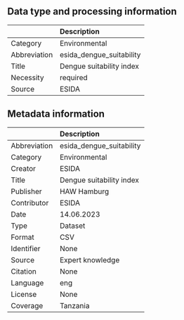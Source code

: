 ## Data type and processing information 

|              | Description              |
|:-------------|:-------------------------|
| Category     | Environmental            |
| Abbreviation | esida_dengue_suitability |
| Title        | Dengue suitability index |
| Necessity    | required                 |
| Source       | ESIDA                    |

## Metadata information 

|              | Description              |
|:-------------|:-------------------------|
| Abbreviation | esida_dengue_suitability |
| Category     | Environmental            |
| Creator      | ESIDA                    |
| Title        | Dengue suitability index |
| Publisher    | HAW Hamburg              |
| Contributor  | ESIDA                    |
| Date         | 14.06.2023               |
| Type         | Dataset                  |
| Format       | CSV                      |
| Identifier   | None                     |
| Source       | Expert knowledge         |
| Citation     | None                     |
| Language     | eng                      |
| License      | None                     |
| Coverage     | Tanzania                 |
